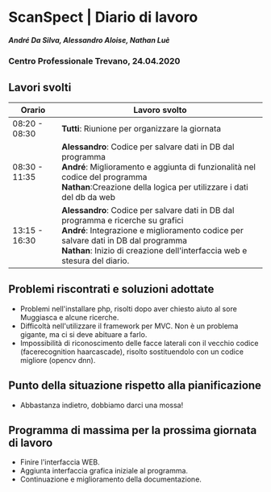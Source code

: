 # ScanSpect | Diario di lavoro
##### André Da Silva, Alessandro Aloise, Nathan Luè
### Centro Professionale Trevano, 24.04.2020

## Lavori svolti


|Orario        |Lavoro svolto                           |
|--------------|----------------------------------------|
|08:20 - 08:30 | <b>Tutti</b>: Riunione per organizzare la giornata   |
|08:30 - 11:35 | <b>Alessandro</b>: Codice per salvare dati in DB dal programma<br> <b>André</b>: Miglioramento e aggiunta di funzionalità nel codice del programma<br><b>Nathan</b>:Creazione della logica per utilizzare i dati del db da web        |
|13:15 - 16:30 | <b>Alessandro</b>: Codice per salvare dati in DB dal programma e ricerche su grafici<br><b>André</b>: Integrazione e miglioramento codice per salvare dati in DB dal programma<br><b>Nathan</b>: Inizio di creazione dell'interfaccia web e stesura del diario.    |

##  Problemi riscontrati e soluzioni adottate

- Problemi nell'installare php, risolti dopo aver chiesto aiuto al sore Muggiasca e alcune ricerche.
- Difficoltà nell'utilizzare il framework per MVC. Non è un problema gigante, ma ci si deve abituare a farlo.
- Impossibilità di riconoscimento delle facce laterali con il vecchio codice (facerecognition haarcascade), risolto sostituendolo con un codice migliore (opencv dnn).

##  Punto della situazione rispetto alla pianificazione

- Abbastanza indietro, dobbiamo darci una mossa!

## Programma di massima per la prossima giornata di lavoro

- Finire l'interfaccia WEB.
- Aggiunta interfaccia grafica iniziale al programma.
- Continuazione e miglioramento della documentazione.

